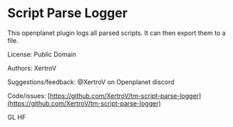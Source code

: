# Script Parse Logger

This openplanet plugin logs all parsed scripts. It can then export them to a file.

License: Public Domain

Authors: XertroV

Suggestions/feedback: @XertroV on Openplanet discord

Code/issues: [https://github.com/XertroV/tm-script-parse-logger](https://github.com/XertroV/tm-script-parse-logger)

GL HF
